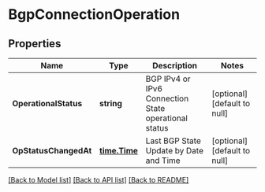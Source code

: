 # BgpConnectionOperation

## Properties
Name | Type | Description | Notes
------------ | ------------- | ------------- | -------------
**OperationalStatus** | **string** | BGP IPv4 or IPv6 Connection State operational status | [optional] [default to null]
**OpStatusChangedAt** | [**time.Time**](time.Time.md) | Last BGP State Update by Date and Time | [optional] [default to null]

[[Back to Model list]](../README.md#documentation-for-models) [[Back to API list]](../README.md#documentation-for-api-endpoints) [[Back to README]](../README.md)

